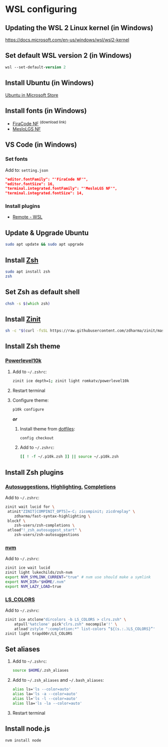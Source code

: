 # WSL configuring

## Updating the WSL 2 Linux kernel (in Windows)

<https://docs.microsoft.com/en-us/windows/wsl/wsl2-kernel>

## Set default WSL version 2 (in Windows)

```ps
wsl --set-default-version 2
```

## Install Ubuntu (in Windows)

[Ubuntu in Microsoft Store](https://www.microsoft.com/en-us/p/ubuntu/9nblggh4msv6)

## Install fonts (in Windows)

- [FiraCode NF](https://github.com/ryanoasis/nerd-fonts/releases/latest/download/FiraCode.zip) <sup>(download link)</sup>
- [MesloLGS NF](https://github.com/romkatv/powerlevel10k#meslo-nerd-font-patched-for-powerlevel10k)

## VS Code (in Windows)

### Set fonts

Add to: `setting.json`

```json
"editor.fontFamily": "'FiraCode NF'",
"editor.fontSize": 16,
"terminal.integrated.fontFamily": "'MesloLGS NF'",
"terminal.integrated.fontSize": 14,
```

### Install plugins

- [Remote - WSL](https://marketplace.visualstudio.com/items?itemName=ms-vscode-remote.remote-wsl)

## Update & Upgrade Ubuntu

```bash
sudo apt update && sudo apt upgrade
```

## Install [Zsh](https://github.com/zsh-users/zsh)

```bash
sudo apt install zsh
zsh
```

## Set Zsh as default shell

```zsh
chsh -s $(which zsh)
```

## Install [Zinit](https://github.com/zdharma/zinit)

```zsh
sh -c "$(curl -fsSL https://raw.githubusercontent.com/zdharma/zinit/master/doc/install.sh)"
```

## Install Zsh theme

### [Powerlevel10k](https://github.com/romkatv/powerlevel10k)

1. Add to `~/.zshrc`:

   ```zsh
   zinit ice depth=1; zinit light romkatv/powerlevel10k
   ```

2. Restart terminal

3. Configure theme:

   ```zsh
   p10k configure
   ```

   **_or_**

   1. Install theme from [dotfiles](https://www.atlassian.com/git/tutorials/dotfiles):

      ```zsh
      config checkout
      ```

   2. Add to `~/.zshrc`:

      ```zsh
      [[ ! -f ~/.p10k.zsh ]] || source ~/.p10k.zsh
      ```

## Install Zsh plugins

### [Autosuggestions](https://github.com/zsh-users/zsh-autosuggestions), [Highlighting](https://github.com/zdharma/fast-syntax-highlighting), [Completions](https://github.com/zsh-users/zsh-completions)

Add to `~/.zshrc`:

```zsh
zinit wait lucid for \
 atinit"ZINIT[COMPINIT_OPTS]=-C; zicompinit; zicdreplay" \
    zdharma/fast-syntax-highlighting \
 blockf \
    zsh-users/zsh-completions \
 atload"!_zsh_autosuggest_start" \
    zsh-users/zsh-autosuggestions
```

### [nvm](https://github.com/lukechilds/zsh-nvm)

Add to `~/.zshrc`:

```zsh
zinit ice wait lucid
zinit light lukechilds/zsh-nvm
export NVM_SYMLINK_CURRENT="true" # nvm use should make a symlink
export NVM_DIR="$HOME/.nvm"
export NVM_LAZY_LOAD=true
```

### [LS_COLORS](https://github.com/trapd00r/LS_COLORS)

Add to `~/.zshrc`:

```zsh
zinit ice atclone"dircolors -b LS_COLORS > clrs.zsh" \
    atpull'%atclone' pick"clrs.zsh" nocompile'!' \
    atload'zstyle ":completion:*" list-colors “${(s.:.)LS_COLORS}”'
zinit light trapd00r/LS_COLORS
```

## Set aliases

1. Add to `~/.zshrc`:

   ```zsh
   source $HOME/.zsh_aliases
   ```

2. Add to `~/.zsh_aliases` and `~/.bash_aliases`:

   ```zsh
   alias ls='ls --color=auto'
   alias la='ls -a --color=auto'
   alias ll='ls -l --color=auto'
   alias lla='ls -la --color=auto'
   ```

3. Restart terminal

## Install node.js

```zsh
nvm install node
```
